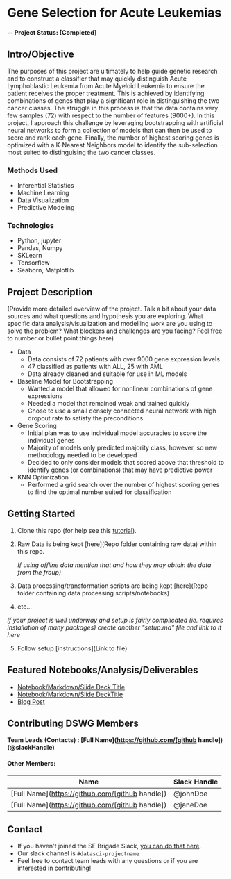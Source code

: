# Gene Selection for Acute Leukemias

#### -- Project Status: [Completed]

## Intro/Objective
The purposes of this project are ultimately to help guide genetic research and to construct a classifier that may quickly distinguish Acute Lymphoblastic Leukemia from Acute Myeloid Leukemia to ensure the patient receives the proper treatment. This is achieved by identifying combinations of genes that play a significant role in distinguishing the two cancer classes.  The struggle in this process is that the data contains very few samples (72) with respect to the number of features (9000+). In this project, I approach this challenge by leveraging bootstrapping with artificial neural networks to form a collection of models that can then be used to score and rank each gene. Finally, the number of highest scoring genes is optimized with a K-Nearest Neighbors model to identify the sub-selection most suited to distinguising the two cancer classes.

### Methods Used
* Inferential Statistics
* Machine Learning
* Data Visualization
* Predictive Modeling

### Technologies
* Python, jupyter
* Pandas, Numpy
* SKLearn
* Tensorflow
* Seaborn, Matplotlib

## Project Description
(Provide more detailed overview of the project.  Talk a bit about your data sources and what questions and hypothesis you are exploring. What specific data analysis/visualization and modelling work are you using to solve the problem? What blockers and challenges are you facing?  Feel free to number or bullet point things here)
* Data  
   * Data consists of 72 patients with over 9000 gene expression levels
   * 47 classified as patients with ALL, 25 with AML
   * Data already cleaned and suitable for use in ML models
* Baseline Model for Bootstrapping
   * Wanted a model that allowed for nonlinear combinations of gene expressions
   * Needed a model that remained weak and trained quickly
   * Chose to use a small densely connected neural network with high dropout rate to satisfy the preconditions
* Gene Scoring
   * Initial plan was to use individual model accuracies to score the individual genes
   * Majority of models only predicted majority class, however, so new methodology needed to be developed
   * Decided to only consider models that scored above that threshold to identify genes (or combinations) that may have predictive power
* KNN Optimization
   * Performed a grid search over the number of highest scoring genes to find the optimal number suited for classification

## Getting Started

1. Clone this repo (for help see this [tutorial](https://help.github.com/articles/cloning-a-repository/)).
2. Raw Data is being kept [here](Repo folder containing raw data) within this repo.

    *If using offline data mention that and how they may obtain the data from the froup)*
    
3. Data processing/transformation scripts are being kept [here](Repo folder containing data processing scripts/notebooks)
4. etc...

*If your project is well underway and setup is fairly complicated (ie. requires installation of many packages) create another "setup.md" file and link to it here*  

5. Follow setup [instructions](Link to file)

## Featured Notebooks/Analysis/Deliverables
* [Notebook/Markdown/Slide Deck Title](link)
* [Notebook/Markdown/Slide DeckTitle](link)
* [Blog Post](link)


## Contributing DSWG Members

**Team Leads (Contacts) : [Full Name](https://github.com/[github handle])(@slackHandle)**

#### Other Members:

|Name     |  Slack Handle   | 
|---------|-----------------|
|[Full Name](https://github.com/[github handle])| @johnDoe        |
|[Full Name](https://github.com/[github handle]) |     @janeDoe    |

## Contact
* If you haven't joined the SF Brigade Slack, [you can do that here](http://c4sf.me/slack).  
* Our slack channel is `#datasci-projectname`
* Feel free to contact team leads with any questions or if you are interested in contributing!
